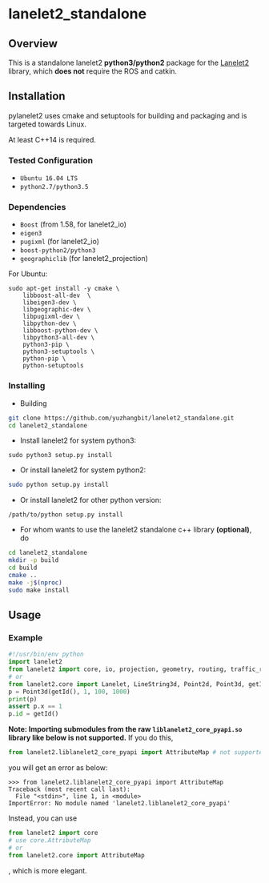 # lanelet2_standalone

## Overview
This is a standalone lanelet2 **python3/python2** package for the [Lanelet2](https://github.com/fzi-forschungszentrum-informatik/Lanelet2) library, which **does not** require the ROS and catkin.

## Installation
pylanelet2 uses cmake and setuptools for building and packaging and is targeted towards Linux.

At least C++14 is required.

### Tested Configuration
* `Ubuntu 16.04 LTS`
* `python2.7/python3.5`

### Dependencies
* `Boost` (from 1.58, for lanelet2_io)
* `eigen3`
* `pugixml` (for lanelet2_io)
* `boost-python2/python3`
* `geographiclib` (for lanelet2_projection)

For Ubuntu:
```shell
sudo apt-get install -y cmake \
    libboost-all-dev  \
    libeigen3-dev \
    libgeographic-dev \
    libpugixml-dev \
    libpython-dev \
    libboost-python-dev \
    libpython3-all-dev \
    python3-pip \
    python3-setuptools \
    python-pip \
    python-setuptools
```

### Installing
* Building
```bash
git clone https://github.com/yuzhangbit/lanelet2_standalone.git
cd lanelet2_standalone
```
* Install lanelet2 for system python3:
```shell
sudo python3 setup.py install
```
* Or install lanelet2 for system python2:
```bash
sudo python setup.py install
```
* Or install lanelet2 for other python version:
```
/path/to/python setup.py install
```
* For whom wants to use the lanelet2 standalone c++ library **(optional)**, do
```bash
cd lanelet2_standalone
mkdir -p build
cd build
cmake ..
make -j$(nproc)
sudo make install
```

## Usage
### Example
```python
#!/usr/bin/env python
import lanelet2
from lanelet2 import core, io, projection, geometry, routing, traffic_rules
# or
from lanelet2.core import Lanelet, LineString3d, Point2d, Point3d, getId, LaneletMap, BoundingBox2d, BasicPoint2d
p = Point3d(getId(), 1, 100, 1000)
print(p)
assert p.x == 1
p.id = getId()
```

**Note:
Importing submodules from the raw `liblanelet2_core_pyapi.so` library like below is not supported.**
If you do this,
```python
from lanelet2.liblanelet2_core_pyapi import AttributeMap # not supported!!!
```
you will get an error as below:
```
>>> from lanelet2.liblanelet2_core_pyapi import AttributeMap
Traceback (most recent call last):
  File "<stdin>", line 1, in <module>
ImportError: No module named 'lanelet2.liblanelet2_core_pyapi'
```
Instead, you can use
```python
from lanelet2 import core
# use core.AttributeMap
# or
from lanelet2.core import AttributeMap
```
, which is more elegant.
